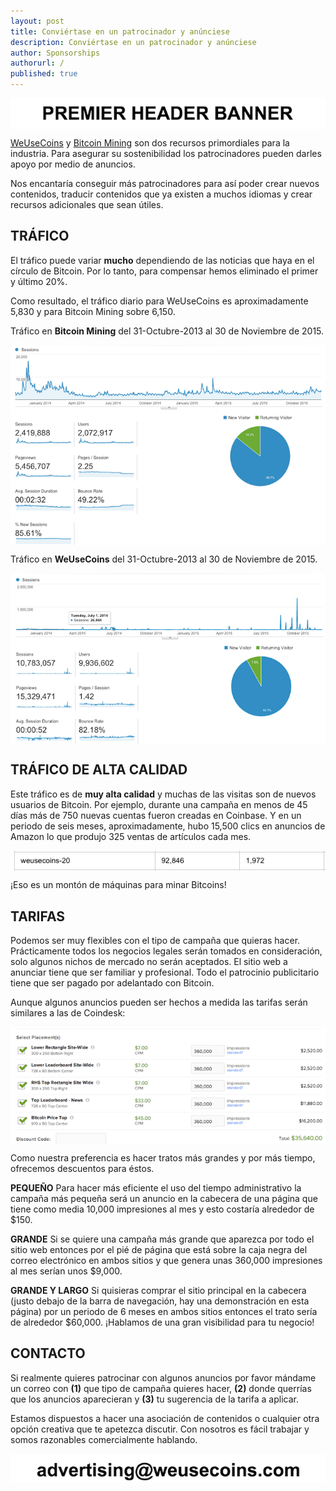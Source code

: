 ```yaml
---
layout: post
title: Conviértase en un patrocinador y anúnciese
description: Conviértase en un patrocinador y anúnciese
author: Sponsorships
authorurl: /
published: true
---
```


<p><img src="/images/sponsor/premier-header-banner.png" alt="premier header banner" align="center">
<p><a href="https://www.weusecoins.com">WeUseCoins</a> y <a href="https://www.bitcoinmining.com">Bitcoin Mining</a> son dos recursos primordiales para la industria. Para asegurar su sostenibilidad los patrocinadores pueden darles apoyo por medio de anuncios.
<p>Nos encantaría conseguir más patrocinadores para así poder crear nuevos contenidos, traducir contenidos que ya existen a muchos idiomas y crear recursos adicionales que sean útiles.

<p><h2>TRÁFICO</h2>
<p>El tráfico puede variar <b>mucho</b> dependiendo de las noticias que haya en el círculo de Bitcoin. Por lo tanto, para compensar hemos eliminado el primer y último 20%.

<p>Como resultado, el tráfico diario para WeUseCoins es aproximadamente 5,830 y para Bitcoin Mining sobre 6,150.
<p>Tráfico en <b>Bitcoin Mining</b> del 31-Octubre-2013 al 30 de Noviembre de 2015.
<p><img src="/images/sponsor/bitcoin-mining-traffic.png" alt="bitcoin mining traffic" align="center">
<p>Tráfico en <b>WeUseCoins</b>  del 31-Octubre-2013 al 30 de Noviembre de 2015.
<p><img src="/images/sponsor/weusecoins-traffic.png" alt="weusecoins traffic" align="center">
<p><h2>TRÁFICO DE ALTA CALIDAD</h2>
<p>Este tráfico es de <b>muy alta calidad</b> y muchas de las visitas son de nuevos usuarios de Bitcoin. Por ejemplo, durante una campaña en menos de 45 días más de 750 nuevas cuentas fueron creadas en Coinbase. Y en un periodo de seis meses, aproximadamente, hubo 15,500 clics en anuncios de Amazon lo que produjo 325 ventas de artículos cada mes.
<p><img src="/images/sponsor/amazon-clicks.png" alt="amazon clicks" align="center">
<p>¡Eso es un montón de máquinas para minar Bitcoins!
<p><h2>TARIFAS</h2>
<p>Podemos ser muy flexibles con el tipo de campaña que quieras hacer. Prácticamente todos los negocios legales serán tomados en consideración, solo algunos nichos de mercado no serán aceptados. El sitio web a anunciar tiene que ser familiar y profesional. Todo el patrocinio publicitario tiene que ser pagado por adelantado con Bitcoin.
<p>Aunque algunos anuncios pueden ser hechos a medida las tarifas serán similares a las de Coindesk:
<p><img src="/images/sponsor/advertise-rates.png" alt="advertise rates" align="center">
<p>Como nuestra preferencia es hacer tratos más grandes y por más tiempo, ofrecemos descuentos para éstos.
<p><b>PEQUEÑO</b> Para hacer más eficiente el uso del tiempo administrativo la campaña más pequeña será un anuncio en la cabecera de una página que tiene como media 10,000 impresiones al mes y esto costaría alrededor de $150.
<p><b>GRANDE</b> Si se quiere una campaña más grande que aparezca por todo el sitio web entonces por el pié de página que está sobre la caja negra del correo electrónico en ambos sitios y que genera unas 360,000 impresiones al mes serían unos $9,000.
<p><b>GRANDE Y LARGO</b> Si quisieras comprar el sitio principal en la cabecera (justo debajo de la barra de navegación, hay una demonstración en esta página) por un periodo de 6 meses en ambos sitios entonces el trato sería de alrededor $60,000. ¡Hablamos de una gran visibilidad para tu negocio!
<p><h2>CONTACTO</h2>
<p>Si realmente quieres patrocinar con algunos anuncios por favor mándame un correo con <b>(1)</b> que tipo de campaña quieres hacer, <b>(2)</b> donde querrías que los anuncios aparecieran y <b>(3)</b> tu sugerencia de la tarifa a aplicar.
<p>Estamos dispuestos a hacer una asociación de contenidos o cualquier otra opción creativa que te apetezca discutir. Con nosotros es fácil trabajar y somos razonables comercialmente hablando.
<p><img src="/images/sponsor/advertise-contact-info.png" alt="advertise contact info" align="center">
